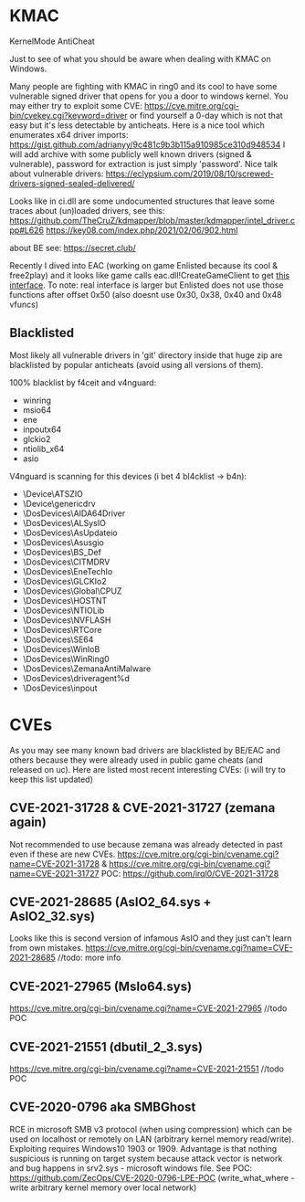 # KMAC
KernelMode AntiCheat

Just to see of what you should be aware when dealing with KMAC on Windows.

Many people are fighting with KMAC in ring0 and its cool to have some vulnerable signed driver that opens for you a door to windows kernel. You may either try to exploit some CVE: https://cve.mitre.org/cgi-bin/cvekey.cgi?keyword=driver or find yourself a 0-day which is not that easy but it's less detectable by anticheats. Here is a nice tool which enumerates x64 driver imports: https://gist.github.com/adrianyy/9c481c9b3b115a910985ce310d948534
I will add archive with some publicly well known drivers (signed & vulnerable), password for extraction is just simply 'password'. Nice talk about vulnerable drivers: https://eclypsium.com/2019/08/10/screwed-drivers-signed-sealed-delivered/

Looks like in ci.dll are some undocumented structures that leave some traces about (un)loaded drivers, see this:
https://github.com/TheCruZ/kdmapper/blob/master/kdmapper/intel_driver.cpp#L626 https://key08.com/index.php/2021/02/06/902.html

about BE see: https://secret.club/

Recently I dived into EAC (working on game Enlisted because its cool & free2play) and it looks like game calls eac.dll!CreateGameClient to get [this interface](https://github.com/mathisvickie/EAC-Emulator/blob/main/dllmain.cpp#L4). To note: real interface is larger but Enlisted does not use those functions after offset 0x50 (also doesnt use 0x30, 0x38, 0x40 and 0x48 vfuncs)

## Blacklisted
Most likely all vulnerable drivers in 'git' directory inside that huge zip are blacklisted by popular anticheats (avoid using all versions of them).

100% blacklist by f4ceit and v4nguard:
- winring
- msio64
- ene
- inpoutx64
- glckio2
- ntiolib_x64
- asio

V4nguard is scanning for this devices (i bet 4 bl4cklist -> b4n):
- \Device\ATSZIO
- \Device\genericdrv
- \DosDevices\AIDA64Driver
- \DosDevices\ALSysIO
- \DosDevices\AsUpdateio
- \DosDevices\Asusgio
- \DosDevices\BS_Def
- \DosDevices\CITMDRV
- \DosDevices\EneTechIo
- \DosDevices\GLCKIo2
- \DosDevices\Global\CPUZ
- \DosDevices\HOSTNT
- \DosDevices\NTIOLib
- \DosDevices\NVFLASH
- \DosDevices\RTCore
- \DosDevices\SE64
- \DosDevices\WinIoB
- \DosDevices\WinRing0
- \DosDevices\ZemanaAntiMalware
- \DosDevices\driveragent%d
- \DosDevices\inpout

# CVEs
As you may see many known bad drivers are blacklisted by BE/EAC and others because they were already used in public game cheats (and released on uc). Here are listed most recent  interesting CVEs: (i will try to keep this list updated)

## CVE-2021-31728 & CVE-2021-31727 (zemana again)
Not recommended to use because zemana was already detected in past even if these are new CVEs. https://cve.mitre.org/cgi-bin/cvename.cgi?name=CVE-2021-31728 & https://cve.mitre.org/cgi-bin/cvename.cgi?name=CVE-2021-31727 POC: https://github.com/irql0/CVE-2021-31728

## CVE-2021-28685 (AsIO2_64.sys + AsIO2_32.sys)
Looks like this is second version of infamous AsIO and they just can't learn from own mistakes. https://cve.mitre.org/cgi-bin/cvename.cgi?name=CVE-2021-28685
//todo: more info

## CVE-2021-27965 (MsIo64.sys)
https://cve.mitre.org/cgi-bin/cvename.cgi?name=CVE-2021-27965
//todo POC

## CVE-2021-21551 (dbutil_2_3.sys)
https://cve.mitre.org/cgi-bin/cvename.cgi?name=CVE-2021-21551
//todo POC

## CVE-2020-0796 aka SMBGhost
RCE in microsoft SMB v3 protocol (when using compression) which can be used on localhost or remotely on LAN (arbitrary kernel memory read/write). Exploiting requires Windows10 1903 or 1909. Advantage is that nothing suspicious is running on target system because attack vector is network and bug happens in srv2.sys - microsoft windows file. See POC: https://github.com/ZecOps/CVE-2020-0796-LPE-POC (write_what_where - write arbitrary kernel memory over local network)
